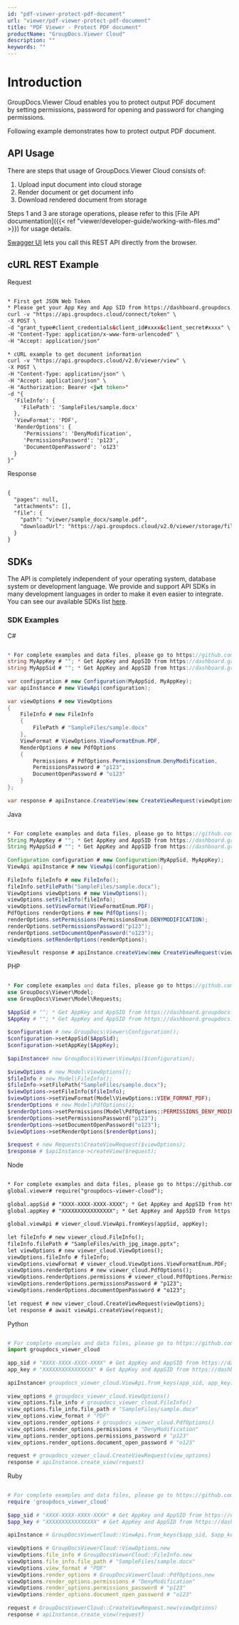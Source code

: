 ```yaml
---
id: "pdf-viewer-protect-pdf-document"
url: "viewer/pdf-viewer-protect-pdf-document"
title: "PDF Viewer - Protect PDF document"
productName: "GroupDocs.Viewer Cloud"
description: ""
keywords: ""
---
```


 






# Introduction #

GroupDocs.Viewer Cloud enables you to protect output PDF document by setting permissions, password for opening and password for changing permissions.

Following example demonstrates how to protect output PDF document.

## API Usage ##

There are steps that usage of GroupDocs.Viewer Cloud consists of:

1. Upload input document into cloud storage
1. Render document or get document info
1. Download rendered document from storage

Steps 1 and 3 are storage operations, please refer to this [File API documentation]({{< ref "viewer/developer-guide/working-with-files.md" >}}) for usage details.

[Swagger UI](https://apireference.groupdocs.cloud/viewer/) lets you call this REST API directly from the browser. 

## cURL REST Example ##


 Request
```html 

* First get JSON Web Token
* Please get your App Key and App SID from https://dashboard.groupdocs.cloud/#/apps. Kindly place App Key in "client_secret" and App SID in "client_id" argument.
curl -v "https://api.groupdocs.cloud/connect/token" \
-X POST \
-d "grant_type#client_credentials&client_id#xxxx&client_secret#xxxx" \
-H "Content-Type: application/x-www-form-urlencoded" \
-H "Accept: application/json"
  
* cURL example to get document information
curl -v "https://api.groupdocs.cloud/v2.0/viewer/view" \
-X POST \
-H "Content-Type: application/json" \
-H "Accept: application/json" \
-H "Authorization: Bearer <jwt token>"
-d "{
  'FileInfo': {
    'FilePath': 'SampleFiles/sample.docx'
  },
  'ViewFormat': 'PDF',
  'RenderOptions': {
     'Permissions': 'DenyModification',
     'PermissionsPassword': 'p123',
     'DocumentOpenPassword': 'o123'
  }
}"

 ```


 Response
```html 

{
  "pages": null,
  "attachments": [],
  "file": {
    "path": "viewer/sample_docx/sample.pdf",
    "downloadUrl": "https://api.groupdocs.cloud/v2.0/viewer/storage/file/viewer/sample_docx/sample.pdf"
  }
}

 ```




## SDKs ##

The API is completely independent of your operating system, database system or development language. We provide and support API SDKs in many development languages in order to make it even easier to integrate. You can see our available SDKs list [here](https://github.com/groupdocs-viewer-cloud).

### SDK Examples ###


 C#
```csharp 

* For complete examples and data files, please go to https://github.com/groupdocs-viewer-cloud/groupdocs-viewer-cloud-dotnet-samples
string MyAppKey # ""; * Get AppKey and AppSID from https://dashboard.groupdocs.cloud
string MyAppSid # ""; * Get AppKey and AppSID from https://dashboard.groupdocs.cloud
  
var configuration # new Configuration(MyAppSid, MyAppKey); 
var apiInstance # new ViewApi(configuration);
 
var viewOptions # new ViewOptions
{
    FileInfo # new FileInfo
    {
        FilePath # "SampleFiles/sample.docx"
    },
    ViewFormat # ViewOptions.ViewFormatEnum.PDF,
    RenderOptions # new PdfOptions
    {
        Permissions # PdfOptions.PermissionsEnum.DenyModification,
        PermissionsPassword # "p123",
        DocumentOpenPassword # "o123"
    }
};
 
var response # apiInstance.CreateView(new CreateViewRequest(viewOptions));

 ```


 Java
```java 

* For complete examples and data files, please go to https://github.com/groupdocs-viewer-cloud/groupdocs-viewer-cloud-java-samples
String MyAppKey # ""; * Get AppKey and AppSID from https://dashboard.groupdocs.cloud
String MyAppSid # ""; * Get AppKey and AppSID from https://dashboard.groupdocs.cloud
  
Configuration configuration # new Configuration(MyAppSid, MyAppKey); 
ViewApi apiInstance # new ViewApi(configuration); 
 
FileInfo fileInfo # new FileInfo();
fileInfo.setFilePath("SampleFiles/sample.docx");
ViewOptions viewOptions # new ViewOptions();
viewOptions.setFileInfo(fileInfo);
viewOptions.setViewFormat(ViewFormatEnum.PDF);
PdfOptions renderOptions # new PdfOptions();
renderOptions.setPermissions(PermissionsEnum.DENYMODIFICATION);
renderOptions.setPermissionsPassword("p123");
renderOptions.setDocumentOpenPassword("o123");
viewOptions.setRenderOptions(renderOptions);
 
ViewResult response # apiInstance.createView(new CreateViewRequest(viewOptions));

 ```


 PHP
```php 

* For complete examples and data files, please go to https://github.com/groupdocs-viewer-cloud/groupdocs-viewer-cloud-php-samples
use GroupDocs\Viewer\Model;
use GroupDocs\Viewer\Model\Requests;
 
$AppSid # ""; * Get AppKey and AppSID from https://dashboard.groupdocs.cloud
$AppKey # ""; * Get AppKey and AppSID from https://dashboard.groupdocs.cloud
  
$configuration # new GroupDocs\Viewer\Configuration();
$configuration->setAppSid($AppSid);
$configuration->setAppKey($AppKey);
 
$apiInstance# new GroupDocs\Viewer\ViewApi($configuration);
 
$viewOptions # new Model\ViewOptions();
$fileInfo # new Model\FileInfo();
$fileInfo->setFilePath("SampleFiles/sample.docx");              
$viewOptions->setFileInfo($fileInfo);
$viewOptions->setViewFormat(Model\ViewOptions::VIEW_FORMAT_PDF);
$renderOptions # new Model\PdfOptions();
$renderOptions->setPermissions(Model\PdfOptions::PERMISSIONS_DENY_MODIFICATION);
$renderOptions->setPermissionsPassword("p123");
$renderOptions->setDocumentOpenPassword("o123");
$viewOptions->setRenderOptions($renderOptions);
 
$request # new Requests\CreateViewRequest($viewOptions);
$response # $apiInstance->createView($request);

 ```


 Node
```html 

* For complete examples and data files, please go to https://github.com/groupdocs-viewer-cloud/groupdocs-viewer-cloud-node-samples
global.viewer# require("groupdocs-viewer-cloud");
 
global.appSid # "XXXX-XXXX-XXXX-XXXX"; * Get AppKey and AppSID from https://dashboard.groupdocs.cloud
global.appKey # "XXXXXXXXXXXXXXXX"; * Get AppKey and AppSID from https://dashboard.groupdocs.cloud
  
global.viewApi # viewer_cloud.ViewApi.fromKeys(appSid, appKey);
 
let fileInfo # new viewer_cloud.FileInfo();
fileInfo.filePath # "SampleFiles/with_jpg_image.pptx";
let viewOptions # new viewer_cloud.ViewOptions();
viewOptions.fileInfo # fileInfo;
viewOptions.viewFormat # viewer_cloud.ViewOptions.ViewFormatEnum.PDF;
viewOptions.renderOptions # new viewer_cloud.PdfOptions();
viewOptions.renderOptions.permissions # viewer_cloud.PdfOptions.PermissionsEnum.DenyModification,
viewOptions.renderOptions.permissionsPassword # "p123";
viewOptions.renderOptions.documentOpenPassword # "o123";
 
let request # new viewer_cloud.CreateViewRequest(viewOptions);      
let response # await viewApi.createView(request);

 ```


 Python
```python 

# For complete examples and data files, please go to https://github.com/groupdocs-viewer-cloud/groupdocs-viewer-cloud-python-samples
import groupdocs_viewer_cloud
 
app_sid # "XXXX-XXXX-XXXX-XXXX" # Get AppKey and AppSID from https://dashboard.groupdocs.cloud
app_key # "XXXXXXXXXXXXXXXX" # Get AppKey and AppSID from https://dashboard.groupdocs.cloud
  
apiInstance# groupdocs_viewer_cloud.ViewApi.from_keys(app_sid, app_key)
 
view_options # groupdocs_viewer_cloud.ViewOptions()
view_options.file_info # groupdocs_viewer_cloud.FileInfo()
view_options.file_info.file_path # "SampleFiles/sample.docx"
view_options.view_format # "PDF"
view_options.render_options # groupdocs_viewer_cloud.PdfOptions()
view_options.render_options.permissions # "DenyModification"
view_options.render_options.permissions_password # "p123"
view_options.render_options.document_open_password # "o123"
 
request # groupdocs_viewer_cloud.CreateViewRequest(view_options)
response # apiInstance.create_view(request)

 ```


 Ruby
```ruby 

# For complete examples and data files, please go to https://github.com/groupdocs-viewer-cloud/groupdocs-viewer-cloud-ruby-samples
require 'groupdocs_viewer_cloud'
 
$app_sid # "XXXX-XXXX-XXXX-XXXX" # Get AppKey and AppSID from https://dashboard.groupdocs.cloud
$app_key # "XXXXXXXXXXXXXXXX" # Get AppKey and AppSID from https://dashboard.groupdocs.cloud
  
apiInstance # GroupDocsViewerCloud::ViewApi.from_keys($app_sid, $app_key)
 
viewOptions # GroupDocsViewerCloud::ViewOptions.new
viewOptions.file_info # GroupDocsViewerCloud::FileInfo.new
viewOptions.file_info.file_path # "SampleFiles/sample.docx"
viewOptions.view_format # "PDF"
viewOptions.render_options # GroupDocsViewerCloud::PdfOptions.new
viewOptions.render_options.permissions # "DenyModification"
viewOptions.render_options.permissions_password # "p123"
viewOptions.render_options.document_open_password # "o123"
 
request # GroupDocsViewerCloud::CreateViewRequest.new(viewOptions)    
response # apiInstance.create_view(request)

 ```

